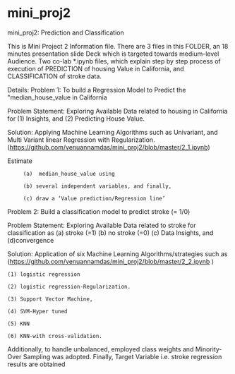 # mini_proj2
mini_proj2: Prediction and Classification

This is Mini Project 2 Information file. There are 3 files in this FOLDER, an 18 minutes presentation slide Deck which is targeted towards medium-level Audience. Two co-lab *.ipynb files, which explain step by step process of  execution of PREDICTION of housing Value in California, and CLASSIFICATION of stroke data. 

Details: 
Problem 1: To build a Regression Model to Predict the "median_house_value in California

Problem Statement: Exploring Available Data related to housing in California for (1) Insights, and (2) Predicting House Value.


Solution: Applying Machine Learning Algorithms such as Univariant, and Multi Variant linear Regression with  Regularization.
(https://github.com/venuannamdas/mini_proj2/blob/master/2_1.ipynb) 

Estimate 
         
         (a)  median_house_value using 

         (b) several independent variables, and finally, 
         
         (c) draw a ‘Value prediction/Regression line’ 
         

Problem 2: Build a classification model to predict stroke (= 1/0)


Problem Statement: Exploring Available Data related to stroke for classification as (a) stroke (=1) (b) no stroke (=0) (c) Data Insights, and (d)convergence 

Solution: Application of six Machine Learning Algorithms/strategies such as  
(https://github.com/venuannamdas/mini_proj2/blob/master/2_2.ipynb )

    (1) logistic regression 
    
    (2) logistic regression-Regularization. 
    
    (3) Support Vector Machine, 
    
    (4) SVM-Hyper tuned 
    
    (5) KNN 
    
    (6) KNN-with cross-validation. 
    

Additionally, to handle unbalanced, employed class weights and Minority-Over Sampling was adopted. Finally, Target Variable i.e. stroke regression results are obtained 
